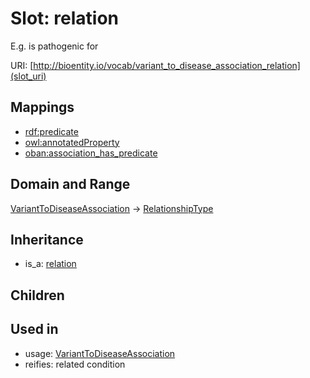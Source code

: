 # Slot: relation


E.g. is pathogenic for

URI: [http://bioentity.io/vocab/variant_to_disease_association_relation](slot_uri)
## Mappings

 * [rdf:predicate](http://purl.obolibrary.org/obo/rdf_predicate)
 * [owl:annotatedProperty](http://purl.obolibrary.org/obo/owl_annotatedProperty)
 * [oban:association_has_predicate](http://purl.obolibrary.org/obo/oban_association_has_predicate)
## Domain and Range

[VariantToDiseaseAssociation](VariantToDiseaseAssociation.md) -> [RelationshipType](RelationshipType.md)
## Inheritance

 *  is_a: [relation](relation.md)
## Children

## Used in

 *  usage: [VariantToDiseaseAssociation](VariantToDiseaseAssociation.md)
 *  reifies: related condition
